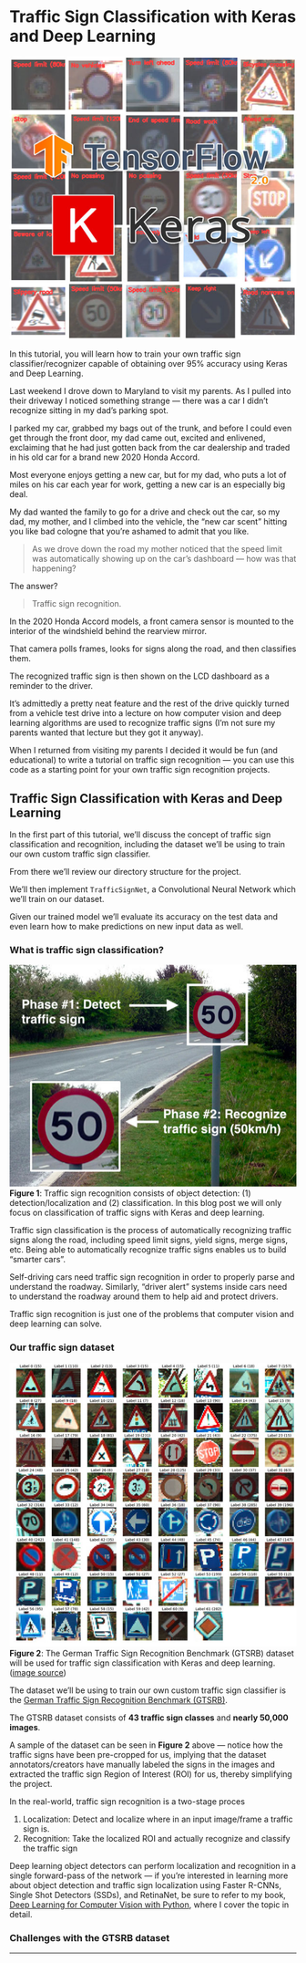 # Traffic Sign Classification with Keras and Deep Learning

![img-01]

In this tutorial, you will learn how to train your own traffic sign classifier/recognizer capable of obtaining over 95% accuracy using Keras and Deep Learning.

Last weekend I drove down to Maryland to visit my parents. As I pulled into their driveway I noticed something strange — there was a car I didn’t recognize sitting in my dad’s parking spot.

I parked my car, grabbed my bags out of the trunk, and before I could even get through the front door, my dad came out, excited and enlivened, exclaiming that he had just gotten back from the car dealership and traded in his old car for a brand new 2020 Honda Accord.

Most everyone enjoys getting a new car, but for my dad, who puts a lot of miles on his car each year for work, getting a new car is an especially big deal.

My dad wanted the family to go for a drive and check out the car, so my dad, my mother, and I climbed into the vehicle, the “new car scent” hitting you like bad cologne that you’re ashamed to admit that you like.

> As we drove down the road my mother noticed that the speed limit was automatically showing up on the car’s dashboard — how was that happening?

The answer?

> Traffic sign recognition.

In the 2020 Honda Accord models, a front camera sensor is mounted to the interior of the windshield behind the rearview mirror.

That camera polls frames, looks for signs along the road, and then classifies them.

The recognized traffic sign is then shown on the LCD dashboard as a reminder to the driver.

It’s admittedly a pretty neat feature and the rest of the drive quickly turned from a vehicle test drive into a lecture on how computer vision and deep learning algorithms are used to recognize traffic signs (I’m not sure my parents wanted that lecture but they got it anyway).

When I returned from visiting my parents I decided it would be fun (and educational) to write a tutorial on traffic sign recognition — you can use this code as a starting point for your own traffic sign recognition projects.

## Traffic Sign Classification with Keras and Deep Learning

In the first part of this tutorial, we’ll discuss the concept of traffic sign classification and recognition, including the dataset we’ll be using to train our own custom traffic sign classifier.

From there we’ll review our directory structure for the project.

We’ll then implement `TrafficSignNet`, a Convolutional Neural Network which we’ll train on our dataset.

Given our trained model we’ll evaluate its accuracy on the test data and even learn how to make predictions on new input data as well.

### What is traffic sign classification?

![img-02]
**Figure 1**: Traffic sign recognition consists of object detection: (1) detection/localization and (2) classification. In this blog post we will only focus on classification of traffic signs with Keras and deep learning.

Traffic sign classification is the process of automatically recognizing traffic signs along the road, including speed limit signs, yield signs, merge signs, etc. Being able to automatically recognize traffic signs enables us to build “smarter cars”.

Self-driving cars need traffic sign recognition in order to properly parse and understand the roadway. Similarly, “driver alert” systems inside cars need to understand the roadway around them to help aid and protect drivers.

Traffic sign recognition is just one of the problems that computer vision and deep learning can solve.

### Our traffic sign dataset

![img-03]
**Figure 2**: The German Traffic Sign Recognition Benchmark (GTSRB) dataset will be used for traffic sign classification with Keras and deep learning. ([image source][01])

The dataset we’ll be using to train our own custom traffic sign classifier is the [German Traffic Sign Recognition Benchmark (GTSRB)][02].

The GTSRB dataset consists of **43 traffic sign classes** and **nearly 50,000 images**.

A sample of the dataset can be seen in **Figure 2** above — notice how the traffic signs have been pre-cropped for us, implying that the dataset annotators/creators have manually labeled the signs in the images and extracted the traffic sign Region of Interest (ROI) for us, thereby simplifying the project.

In the real-world, traffic sign recognition is a two-stage proces

1. Localization: Detect and localize where in an input image/frame a traffic sign is.
2. Recognition: Take the localized ROI and actually recognize and classify the traffic sign

Deep learning object detectors can perform localization and recognition in a single forward-pass of the network — if you’re interested in learning more about object detection and traffic sign localization using Faster R-CNNs, Single Shot Detectors (SSDs), and RetinaNet, be sure to refer to my book, [Deep Learning for Computer Vision with Python][03], where I cover the topic in detail.

### Challenges with the GTSRB dataset


-----------------
[sourece]: https://www.pyimagesearch.com/2019/11/04/traffic-sign-classification-with-keras-and-deep-learning/

[img-01]: ../images/traffic_sign_recognition_header.jpg
[img-02]: ../images/traffic_sign_classification_phases.jpg
[img-03]: ../images/traffic_sign_classification_dataset.jpg
[01]: https://steemit.com/programming/@kasperfred/looking-at-german-traffic-signs
[02]: https://www.kaggle.com/meowmeowmeowmeowmeow/gtsrb-german-traffic-sign
[03]: https://www.pyimagesearch.com/deep-learning-computer-vision-python-book/